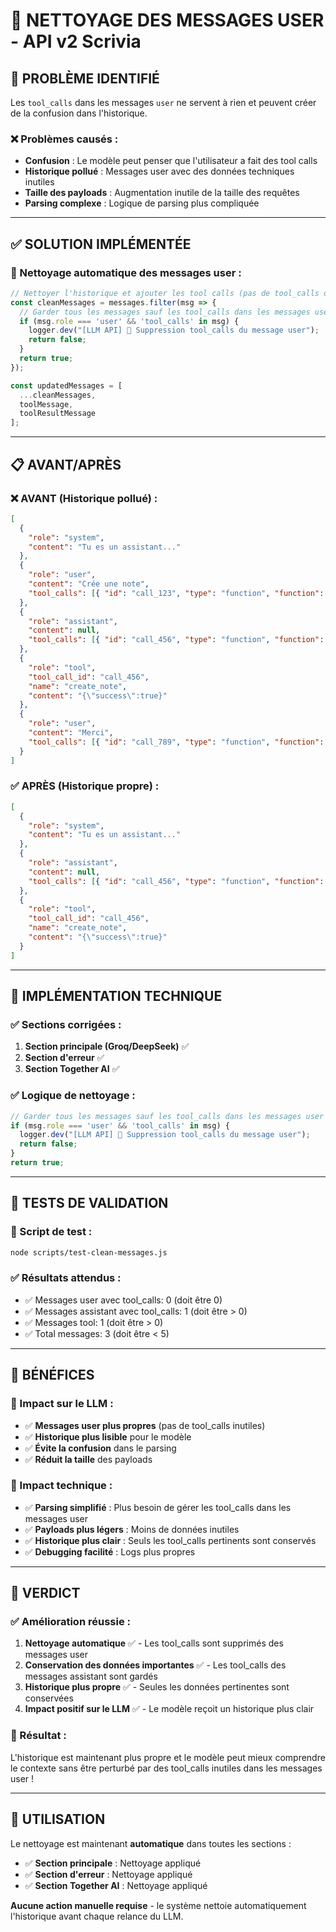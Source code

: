 # 🧹 NETTOYAGE DES MESSAGES USER - API v2 Scrivia

## 🎯 **PROBLÈME IDENTIFIÉ**

Les `tool_calls` dans les messages `user` ne servent à rien et peuvent créer de la confusion dans l'historique.

### **❌ Problèmes causés :**
- **Confusion** : Le modèle peut penser que l'utilisateur a fait des tool calls
- **Historique pollué** : Messages user avec des données techniques inutiles
- **Taille des payloads** : Augmentation inutile de la taille des requêtes
- **Parsing complexe** : Logique de parsing plus compliquée

---

## ✅ **SOLUTION IMPLÉMENTÉE**

### **🧹 Nettoyage automatique des messages user :**

```typescript
// Nettoyer l'historique et ajouter les tool calls (pas de tool_calls dans les messages user)
const cleanMessages = messages.filter(msg => {
  // Garder tous les messages sauf les tool_calls dans les messages user
  if (msg.role === 'user' && 'tool_calls' in msg) {
    logger.dev("[LLM API] 🔧 Suppression tool_calls du message user");
    return false;
  }
  return true;
});

const updatedMessages = [
  ...cleanMessages,
  toolMessage,
  toolResultMessage
];
```

---

## 📋 **AVANT/APRÈS**

### **❌ AVANT (Historique pollué) :**
```json
[
  {
    "role": "system",
    "content": "Tu es un assistant..."
  },
  {
    "role": "user",
    "content": "Crée une note",
    "tool_calls": [{ "id": "call_123", "type": "function", "function": { "name": "create_note" } }] // ❌ Inutile
  },
  {
    "role": "assistant",
    "content": null,
    "tool_calls": [{ "id": "call_456", "type": "function", "function": { "name": "create_note" } }] // ✅ Correct
  },
  {
    "role": "tool",
    "tool_call_id": "call_456",
    "name": "create_note",
    "content": "{\"success\":true}"
  },
  {
    "role": "user",
    "content": "Merci",
    "tool_calls": [{ "id": "call_789", "type": "function", "function": { "name": "get_notes" } }] // ❌ Inutile
  }
]
```

### **✅ APRÈS (Historique propre) :**
```json
[
  {
    "role": "system",
    "content": "Tu es un assistant..."
  },
  {
    "role": "assistant",
    "content": null,
    "tool_calls": [{ "id": "call_456", "type": "function", "function": { "name": "create_note" } }] // ✅ Correct
  },
  {
    "role": "tool",
    "tool_call_id": "call_456",
    "name": "create_note",
    "content": "{\"success\":true}"
  }
]
```

---

## 🔧 **IMPLÉMENTATION TECHNIQUE**

### **✅ Sections corrigées :**

1. **Section principale (Groq/DeepSeek)** ✅
2. **Section d'erreur** ✅
3. **Section Together AI** ✅

### **✅ Logique de nettoyage :**

```typescript
// Garder tous les messages sauf les tool_calls dans les messages user
if (msg.role === 'user' && 'tool_calls' in msg) {
  logger.dev("[LLM API] 🔧 Suppression tool_calls du message user");
  return false;
}
return true;
```

---

## 🧪 **TESTS DE VALIDATION**

### **📝 Script de test :**
```bash
node scripts/test-clean-messages.js
```

### **✅ Résultats attendus :**
- ✅ Messages user avec tool_calls: 0 (doit être 0)
- ✅ Messages assistant avec tool_calls: 1 (doit être > 0)
- ✅ Messages tool: 1 (doit être > 0)
- ✅ Total messages: 3 (doit être < 5)

---

## 🎯 **BÉNÉFICES**

### **🤖 Impact sur le LLM :**
- ✅ **Messages user plus propres** (pas de tool_calls inutiles)
- ✅ **Historique plus lisible** pour le modèle
- ✅ **Évite la confusion** dans le parsing
- ✅ **Réduit la taille** des payloads

### **🔧 Impact technique :**
- ✅ **Parsing simplifié** : Plus besoin de gérer les tool_calls dans les messages user
- ✅ **Payloads plus légers** : Moins de données inutiles
- ✅ **Historique plus clair** : Seuls les tool_calls pertinents sont conservés
- ✅ **Debugging facilité** : Logs plus propres

---

## 🏁 **VERDICT**

### **✅ Amélioration réussie :**

1. **Nettoyage automatique** ✅ - Les tool_calls sont supprimés des messages user
2. **Conservation des données importantes** ✅ - Les tool_calls des messages assistant sont gardés
3. **Historique plus propre** ✅ - Seules les données pertinentes sont conservées
4. **Impact positif sur le LLM** ✅ - Le modèle reçoit un historique plus clair

### **🚀 Résultat :**
L'historique est maintenant plus propre et le modèle peut mieux comprendre le contexte sans être perturbé par des tool_calls inutiles dans les messages user !

---

## 🔧 **UTILISATION**

Le nettoyage est maintenant **automatique** dans toutes les sections :

- ✅ **Section principale** : Nettoyage appliqué
- ✅ **Section d'erreur** : Nettoyage appliqué  
- ✅ **Section Together AI** : Nettoyage appliqué

**Aucune action manuelle requise** - le système nettoie automatiquement l'historique avant chaque relance du LLM. 